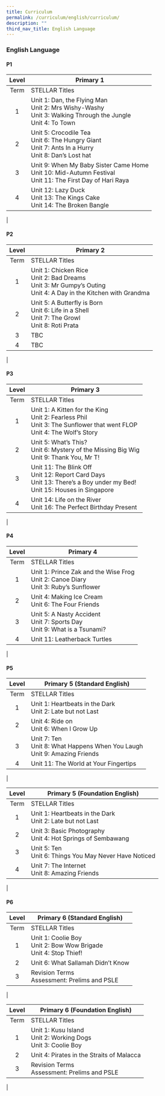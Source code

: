 ```yaml
---
title: Curriculum
permalink: /curriculum/english/curriculum/
description: ""
third_nav_title: English Language
---
```

### **English Language**
#### **P1**

| Level | Primary 1 |
|:---:|---|
| Term | STELLAR Titles |
| 1 | Unit 1: Dan, the Flying Man<br>Unit 2: Mrs Wishy-Washy<br>Unit 3: Walking Through the Jungle<br>Unit 4: To Town |
| 2 | Unit 5: Crocodile Tea<br>Unit 6: The Hungry Giant<br>Unit 7: Ants In a Hurry<br>Unit 8: Dan’s Lost hat |
| 3 | Unit 9: When My Baby Sister Came Home<br>Unit 10: Mid-Autumn Festival<br>Unit 11: The First Day of Hari Raya |
| 4 | Unit 12: Lazy Duck<br>Unit 13: The Kings Cake<br>Unit 14: The Broken Bangle |
|

#### **P2**

| Level | Primary 2 |
|:---:|---|
| Term | STELLAR Titles |
| 1 | Unit 1: Chicken Rice<br>Unit 2: Bad Dreams<br>Unit 3: Mr Gumpy’s Outing<br>Unit 4: A Day in the Kitchen with Grandma |
| 2 | Unit 5: A Butterfly is Born<br>Unit 6: Life in a Shell<br>Unit 7: The Growl<br>Unit 8: Roti Prata |
| 3 | TBC |
| 4 | TBC |
|

#### **P3**

| Level | Primary 3 |
|:---:|---|
| Term | STELLAR Titles |
| 1 | Unit 1: A Kitten for the King<br>Unit 2: Fearless Phil<br>Unit 3: The Sunflower that went FLOP<br>Unit 4: The Wolf’s Story |
| 2 | Unit 5: What’s This?<br>Unit 6: Mystery of the Missing Big Wig <br>Unit 9: Thank You, Mr T! |
| 3 | Unit 11: The Blink Off<br>Unit 12: Report Card Days<br>Unit 13: There’s a Boy under my Bed!<br>Unit 15: Houses in Singapore |
| 4 | Unit 14: Life on the River<br>Unit 16: The Perfect Birthday Present |
|

#### **P4**

| Level | Primary 4 |
|:---:|---|
| Term | STELLAR Titles |
| 1 | Unit 1: Prince Zak and the Wise Frog<br>Unit 2: Canoe Diary<br>Unit 3: Ruby’s Sunflower |
| 2 | Unit 4: Making Ice Cream<br>Unit 6: The Four Friends |
| 3 | Unit 5: A Nasty Accident<br>Unit 7: Sports Day<br>Unit 9: What is a Tsunami? |
| 4 | Unit 11: Leatherback Turtles |
|

#### **P5**

| Level | Primary 5 (Standard English) |
|:---:|---|
| Term | STELLAR Titles |
| 1 | Unit 1: Heartbeats in the Dark<br>Unit 2: Late but not Last |
| 2 | Unit 4: Ride on<br>Unit 6: When I Grow Up |
| 3 | Unit 7: Ten<br>Unit 8: What Happens When You Laugh<br>Unit 9: Amazing Friends |
| 4 | Unit 11: The World at Your Fingertips |
|

| Level | Primary 5 (Foundation English) |
|:---:|---|
| Term | STELLAR Titles |
| 1 | Unit 1: Heartbeats in the Dark<br>Unit 2: Late but not Last |
| 2 | Unit 3: Basic Photography<br>Unit 4: Hot Springs of Sembawang |
| 3 | Unit 5: Ten<br>Unit 6: Things You May Never Have Noticed |
| 4 | Unit 7: The Internet<br>Unit 8: Amazing Friends |
|

#### **P6**

| Level | Primary 6 (Standard English) |
|:---:|---|
| Term | STELLAR Titles |
| 1 | Unit 1: Coolie Boy<br>Unit 2: Bow Wow Brigade<br>Unit 4: Stop Thief! |
| 2 | Unit 6: What Sallamah Didn’t Know |
| 3 | Revision Terms<br>Assessment: Prelims and PSLE |
|

| Level | Primary 6 (Foundation English) |
|:---:|---|
| Term | STELLAR Titles |
| 1 | Unit 1: Kusu Island<br>Unit 2: Working Dogs<br>Unit 3: Coolie Boy |
| 2 | Unit 4: Pirates in the Straits of Malacca |
| 3 | Revision Terms<br>Assessment: Prelims and PSLE |
|